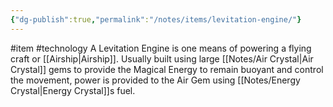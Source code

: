 ```yaml
---
{"dg-publish":true,"permalink":"/notes/items/levitation-engine/"}
---
```


#item #technology
A Levitation Engine is one means of powering a flying craft or [[Airship\|Airship]].
Usually built using large [[Notes/Air Crystal\|Air Crystal]] gems to provide the Magical Energy to remain buoyant and control the movement, power is provided to the Air Gem using [[Notes/Energy Crystal\|Energy Crystal]]s fuel.
